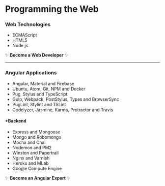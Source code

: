 # Programming the Web

### Web Technologies
* ECMAScript
* HTML5
* Node.js

:sparkles: **Become a Web Developer** :sparkles:

***

### Angular Applications
* Angular, Material and Firebase
* Ubuntu, Atom, Git, NPM and Docker
* Pug, Stylus and TypeScript
* Gulp, Webpack, PostStylus, Types and BrowserSync
* PugLint, Stylint and TSLint
* Codelyzer, Jasmine, Karma, Protractor and Travis

#### +Backend
* Express and Mongoose
* Mongo and Robomongo
* Mocha and Chai
* Nodemon and PM2
* Winston and Papertrail
* Nginx and Varnish
* Heroku and MLab
* Google Compute Engine

:sparkles: **Become an Angular Expert** :sparkles:
